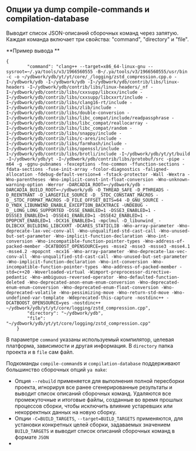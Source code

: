 ## Опции ya dump compile-commands и compilation-database

Выводит список JSON-описаний сборочных команд через запятую. Каждая команда включает три свойства: "command", "directory" и "file".

**Пример вывода **
```
{
        "command": "clang++ --target=x86_64-linux-gnu --sysroot=~/.ya/tools/v3/1966560555 -B~/.ya/tools/v3/1966560555/usr/bin -c -o ~/ydbwork/ydb/yt/yt/core/_/logging/zstd_compression.cpp.o -I~/ydbwork/ydb -I~/ydbwork/ydb -I~/ydbwork/ydb/contrib/libs/linux-headers -I~/ydbwork/ydb/contrib/libs/linux-headers/_nf -I~/ydbwork/ydb/contrib/libs/cxxsupp/libcxx/include -I~/ydbwork/ydb/contrib/libs/cxxsupp/libcxxrt/include -I~/ydbwork/ydb/contrib/libs/clang16-rt/include -I~/ydbwork/ydb/contrib/libs/zlib/include -I~/ydbwork/ydb/contrib/libs/double-conversion -I~/ydbwork/ydb/contrib/libs/libc_compat/include/readpassphrase -I~/ydbwork/ydb/contrib/libs/libc_compat/reallocarray -I~/ydbwork/ydb/contrib/libs/libc_compat/random -I~/ydbwork/ydb/contrib/libs/snappy/include -I~/ydbwork/ydb/contrib/libs/c-ares/include -I~/ydbwork/ydb/contrib/libs/farmhash/include -I~/ydbwork/ydb/contrib/libs/openssl/include -I~/ydbwork/ydb/contrib/libs/brotli/include -I~/ydbwork/ydb/yt/yt/build -I~/ydbwork/ydb/yt -I~/ydbwork/ydb/contrib/libs/protobuf/src -pipe -m64 -g -ggnu-pubnames -fexceptions -fno-common -ffunction-sections -fdata-sections -fuse-init-array -fcolor-diagnostics -faligned-allocation -fdebug-default-version=4 -fstack-protector -Wall -Wextra -Wno-parentheses -Wno-implicit-const-int-float-conversion -Wno-unknown-warning-option -Werror -DARCADIA_ROOT=~/ydbwork/ydb -DARCADIA_BUILD_ROOT=~/ydbwork/ydb -D_THREAD_SAFE -D_PTHREADS -D_REENTRANT -D_LARGEFILE_SOURCE -D__STDC_CONSTANT_MACROS -D__STDC_FORMAT_MACROS -D_FILE_OFFSET_BITS=64 -D_GNU_SOURCE -D_YNDX_LIBUNWIND_ENABLE_EXCEPTION_BACKTRACE -UNDEBUG -D__LONG_LONG_SUPPORTED -DSSE_ENABLED=1 -DSSE3_ENABLED=1 -DSSSE3_ENABLED=1 -DSSE41_ENABLED=1 -DSSE42_ENABLED=1 -DPOPCNT_ENABLED=1 -DCX16_ENABLED=1 -mpclmul -D_libunwind_ -DLIBCXX_BUILDING_LIBCXXRT -DCARES_STATICLIB -Wno-array-parameter -Wno-deprecate-lax-vec-conv-all -Wno-unqualified-std-cast-call -Wno-unused-but-set-parameter -Wno-implicit-function-declaration -Wno-int-conversion -Wno-incompatible-function-pointer-types -Wno-address-of-packed-member -DCATBOOST_OPENSOURCE=yes -msse2 -msse3 -mssse3 -msse4.1 -msse4.2 -mpopcnt -mcx16 -Wno-array-parameter -Wno-deprecate-lax-vec-conv-all -Wno-unqualified-std-cast-call -Wno-unused-but-set-parameter -Wno-implicit-function-declaration -Wno-int-conversion -Wno-incompatible-function-pointer-types -Wno-address-of-packed-member -std=c++20 -Woverloaded-virtual -Wimport-preprocessor-directive-pedantic -Wno-ambiguous-reversed-operator -Wno-defaulted-function-deleted -Wno-deprecated-anon-enum-enum-conversion -Wno-deprecated-enum-enum-conversion -Wno-deprecated-enum-float-conversion -Wno-deprecated-volatile -Wno-pessimizing-move -Wno-return-std-move -Wno-undefined-var-template -Wdeprecated-this-capture -nostdinc++ -DCATBOOST_OPENSOURCE=yes -nostdinc++ ~/ydbwork/ydb/yt/yt/core/logging/zstd_compression.cpp",
        "directory": "~/ydbwork/ydb",
        "file": "~/ydbwork/ydb/yt/yt/core/logging/zstd_compression.cpp"
    }
```
В параметре `command` указаны используемый компилятор, целевая платформа, зависимости и другая информация. В `directory` папка проекта и в `file` сам файл.

Подкоманды `compile-command`s и `compilation-database` поддерживают большинство сборочных опций `ya make`:
* Опция `--rebuild` применяется  для выполнения полной пересборки проекта, игнорируя все ранее сгенерированные результаты и выводит список описаний сборочных команд. Удаляются все промежуточные и итоговые файлы, созданные во время прошлых процессов сборки, чтобы исключить влияние устаревших или некорректных данных на новую сборку.
* Опции `-C=BUILD_TARGETS`, `--target=BUILD_TARGETS` применяются, для установки конкретных целей сборки, задаваемых значением `BUILD_TARGETS` и выводит список описаний сборочных команд в формате `JSON`
* 
